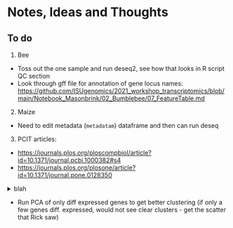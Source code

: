 # Notes, Ideas and Thoughts

## To do
1. Bee
* Toss out the one sample and run deseq2, see how that looks in R script QC section
* Look through gff file for annotation of gene locus names: https://github.com/ISUgenomics/2021_workshop_transcriptomics/blob/main/Notebook_Masonbrink/02_Bumblebee/07_FeatureTable.md

2. Maize
* Need to edit metadata (`metadatam`) dataframe and then can run deseq

3. PCIT articles:
  * https://journals.plos.org/ploscompbiol/article?id=10.1371/journal.pcbi.1000382#s4
  * https://journals.plos.org/plosone/article?id=10.1371/journal.pone.0128350

<details><summary>blah</summary>
dfdfd
</details>

* Run PCA of only diff expressed genes to get better clustering (if only a few genes diff. expressed, would not see clear clusters - get the scatter that Rick saw)
